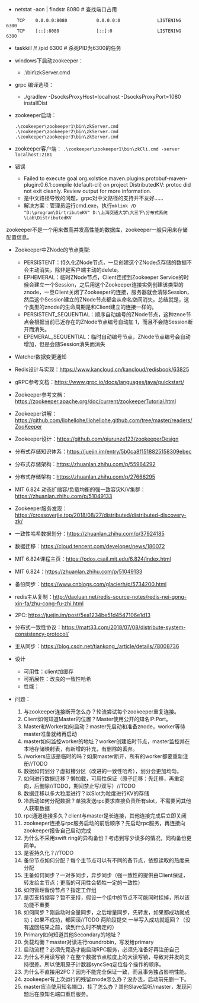 - netstat -aon | findstr 8080 # 查找端口占用
```
    TCP    0.0.0.0:8080           0.0.0.0:0              LISTENING       6300
    TCP    [::]:8080              [::]:0                 LISTENING       6300
```
- taskkill /f /pid 6300 # 杀死PID为6300的任务
- windows下启动zookeeper：
    - .\bin\zkServer.cmd
- grpc 编译选项：
    - ./gradlew -DsocksProxyHost=localhost -DsocksProxyPort=1080 installDist
- zookeeper启动：
    ```
    .\zookeeper\zookeeper1\bin\zkServer.cmd
    .\zookeeper\zookeeper2\bin\zkServer.cmd
    .\zookeeper\zookeeper3\bin\zkServer.cmd
    ```
- zookeeper客户端：
    `.\zookeeper\zookeeper1\bin\zkCli.cmd -server localhost:2181`

- 错误
    - Failed to execute goal org.xolstice.maven.plugins:protobuf-maven-plugin:0.6.1:compile (default-cli) on project DistributedKV: protoc did not exit cleanly. Review output for more information.
    - 是中文路径导致的问题，grpc对中文路径的支持并不友好……
    - 解决方案：管理员运行cmd.exe，执行`mklink /D "D:\program\DirtributeKV" D:\上海交通大学\大三下\分布式系统\Lab\DistributedKV`

zookeeper不是一个用来做高并发高性能的数据库，zookeeper一般只用来存储配置信息。
- Zookeeper中ZNode的节点类型:
    - PERSISTENT：持久化ZNode节点，一旦创建这个ZNode点存储的数据不会主动消失，除非是客户端主动的delete。
    - EPHEMERAL：临时ZNode节点，Client连接到Zookeeper Service的时候会建立一个Session，之后用这个Zookeeper连接实例创建该类型的znode，一旦Client关闭了Zookeeper的连接，服务器就会清除Session，然后这个Session建立的ZNode节点都会从命名空间消失。总结就是，这个类型的znode的生命周期是和Client建立的连接一样的。
    - PERSISTENT_SEQUENTIAL：顺序自动编号的ZNode节点，这种znoe节点会根据当前已近存在的ZNode节点编号自动加 1，而且不会随Session断开而消失。
    - EPEMERAL_SEQUENTIAL：临时自动编号节点，ZNode节点编号会自动增加，但是会随Session消失而消失
- Watcher数据变更通知


- Redis设计与实现：https://www.kancloud.cn/kancloud/redisbook/63825
- gRPC参考文档：https://www.grpc.io/docs/languages/java/quickstart/
- Zookeeper参考文档：https://zookeeper.apache.org/doc/current/zookeeperTutorial.html
- Zookeeper讲解：https://github.com/llohellohe/llohellohe.github.com/tree/master/readers/ZooKeeper
- Zookeeper设计：https://github.com/qiurunze123/zookeeperDesign
- 分布式存储知识体系：https://juejin.im/entry/5b0ca8f1518825158309ebec
- 分布式存储架构：https://zhuanlan.zhihu.com/p/55964292
- 分布式存储架构：https://zhuanlan.zhihu.com/p/27666295
- MIT 6.824 动态扩缩容/负载均衡的强一致容灾K/V集群：https://zhuanlan.zhihu.com/p/51049133
- Zookeeper服务发现：https://crossoverjie.top/2018/08/27/distributed/distributed-discovery-zk/
- 一致性哈希数据划分：https://zhuanlan.zhihu.com/p/37924185
- 数据迁移：https://cloud.tencent.com/developer/news/180072
- MIT 6.824课程主页：https://pdos.csail.mit.edu/6.824/index.html
- MIT 6.824：https://zhuanlan.zhihu.com/p/51049133
- 备份同步：https://www.cnblogs.com/glacierh/p/5734200.html
- redis主从复制：http://daoluan.net/redis-source-notes/redis-nei-gong-xin-fa/zhu-cong-fu-zhi.html
- 2PC: https://juejin.im/post/5ea1234be51d4547106e1d13
- 分布式一致性协议：https://matt33.com/2018/07/08/distribute-system-consistency-protocol/
- 主从同步：https://blog.csdn.net/tiankong_/article/details/78008736

- 设计
    - 可用性：client加缓存
    - 可拓展性：改良的一致性哈希
    - 性能：

- 问题：
    1. 与zookeeper连接断开怎么办？轮流尝试每个zookeeper重复连接。
    2. Client如何知道Master的位置？Master使用公开的知名IP:Port。
    3. Master和Worker如何启动？master先启动和准备znode，worker等待master准备就绪再启动
    4. master如何监控worker的地址？worker创建临时节点，master监控并在本地存储映射表，有新增的补充，有删除的丢弃。
    5. /workers应该是临时的吗？如果master断开，所有的worker都要重新注册//TODO
    6. 数据如何划分？虚拟槽分区（改进的一致性哈希），划分会更加均匀。
    7. 如何进行数据迁移？懒加载，可用性保证（原子迁移：先迁移，再重定向，后删除//TODO，期间禁止写/双写）//TODO
    8. 数据迁移以多大粒度进行？以Slot为粒度进行KV的存储
    9. 冷启动如何分配数据？单独发送rpc要求直接负责所有slot，不需要问其他人获取数据
    10. rpc通道连接多久？client与master是长连接，其他连接完成后立即关闭
    11. zookeeper连接与rpc服务启动的前后顺序？先启动rpc服务，再连接向zookeeper报告自己启动完成
    12. 为什么不采用swift ring的异构备份？考虑到写少读多的情况，同构备份更简单。
    13. 是否持久化？//TODO
    14. 备份节点如何分配？每个主节点可以有不同的备节点，依照读取的热度来分配
    15. 主备如何同步？一对多同步，异步同步（强一致性的提供由Client保证，转发给主节点；更高的可用性会牺牲一定的一致性）
    16. 如何管理备份节点？指定工作组
    17. 是否支持缩容？暂不支持，假设一个组中的节点不可能同时挂掉，所以该功能不重要
    18. 如何同步？刚启动时全量同步，之后增量同步，先转发，如果都成功就成功；如果不成功，都回滚//TODO 两阶段提交 一半写入成功就返回？（没有返回结果之前，读到什么时不确定的）
    19. Primary如何知道其他Secondary的地址？
    20. 负载均衡？master对读进行roundrobin，写发给primary
    21. 启动流程？必须先竞选才能启动RPC服务，必须先准备好再注册自己
    22. 为什么不用读写锁？在整个数据节点粒度上的大读写锁，导致对并发的支持很差。所以使用原子计数器syncSeq定位各个操作的顺序。
    23. 为什么不直接用2PC？因为不能完全保证一致，而且事务独占影响性能。
    24. zookeeper有上次运行的残留znode怎么办？没办法，启动前先删一下。
    25. master应当使用知名端口，挂了怎么办？其他Slave监听/master，发现问题后在原知名端口重启服务。
